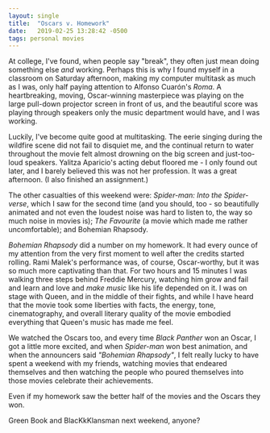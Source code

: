 ```yaml
---
layout: single
title:  "Oscars v. Homework"
date:   2019-02-25 13:28:42 -0500
tags: personal movies
---
```

At college, I've found, when people say "break", they often just mean doing something else _and_ working. Perhaps this is why I found myself in a classroom on Saturday afternoon, making my computer multitask as much as I was, only half paying attention to Alfonso Cuarón's _Roma_. A heartbreaking, moving, Oscar-winning masterpiece was playing on the large pull-down projector screen in front of us, and the beautiful score was playing through speakers only the music department would have, and I was working.



Luckily, I've become quite good at multitasking. The eerie singing during the wildfire scene did not fail to disquiet me, and the continual return to water throughout the movie felt almost drowning on the big screen and just-too-loud speakers. Yalitza Aparicio's acting debut floored me - I only found out later, and I barely believed this was not her profession. It was a great afternoon. (I also finished an assignment.)



The other casualties of this weekend were: _Spider-man: Into the Spider-verse_, which I saw for the second time (and you should, too - so beautifully animated and not even the loudest noise was hard to listen to, the way so much noise in movies is); _The Favourite_ (a movie which made me rather uncomfortable); and Bohemian Rhapsody.



_Bohemian Rhapsody_ did a number on my homework. It had every ounce of my attention from the very first moment to well after the credits started rolling. Rami Malek's performance was, of course, Oscar-worthy, but it was so much more captivating than that. For two hours and 15 minutes I was walking three steps behind Freddie Mercury, watching him grow and fail and learn and love and _make music_ like his life depended on it. I was on stage with Queen, and in the middle of their fights, and while I have heard that the movie took some liberties with facts, the energy, tone, cinematography, and overall literary quality of the movie embodied everything that Queen's music has made me feel. 



We watched the Oscars too, and every time _Black Panther_ won an Oscar, I got a little more excited, and when _Spider-man_ won best animation, and when the announcers said _"Bohemian Rhapsody"_, I felt really lucky to have spent a weekend with my friends, watching movies that endeared themselves and then watching the people who poured themselves into those movies celebrate their achievements. 



Even if my homework saw the better half of the movies and the Oscars they won.



Green Book and BlacKkKlansman next weekend, anyone?